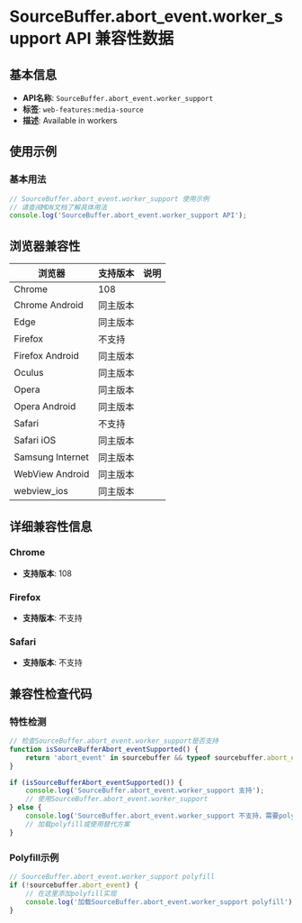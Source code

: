 # SourceBuffer.abort_event.worker_support API 兼容性数据

## 基本信息

- **API名称**: `SourceBuffer.abort_event.worker_support`
- **标签**: `web-features:media-source`
- **描述**: Available in workers

## 使用示例

### 基本用法

```javascript
// SourceBuffer.abort_event.worker_support 使用示例
// 请查阅MDN文档了解具体用法
console.log('SourceBuffer.abort_event.worker_support API');
```

## 浏览器兼容性

| 浏览器 | 支持版本 | 说明 |
|--------|----------|------|
| Chrome | 108 |  |
| Chrome Android | 同主版本 |  |
| Edge | 同主版本 |  |
| Firefox | 不支持 |  |
| Firefox Android | 同主版本 |  |
| Oculus | 同主版本 |  |
| Opera | 同主版本 |  |
| Opera Android | 同主版本 |  |
| Safari | 不支持 |  |
| Safari iOS | 同主版本 |  |
| Samsung Internet | 同主版本 |  |
| WebView Android | 同主版本 |  |
| webview_ios | 同主版本 |  |

## 详细兼容性信息

### Chrome

- **支持版本**: 108

### Firefox

- **支持版本**: 不支持

### Safari

- **支持版本**: 不支持

## 兼容性检查代码

### 特性检测

```javascript
// 检查SourceBuffer.abort_event.worker_support是否支持
function isSourceBufferAbort_eventSupported() {
    return 'abort_event' in sourcebuffer && typeof sourcebuffer.abort_event === 'function';
}

if (isSourceBufferAbort_eventSupported()) {
    console.log('SourceBuffer.abort_event.worker_support 支持');
    // 使用SourceBuffer.abort_event.worker_support
} else {
    console.log('SourceBuffer.abort_event.worker_support 不支持，需要polyfill');
    // 加载polyfill或使用替代方案
}
```

### Polyfill示例

```javascript
// SourceBuffer.abort_event.worker_support polyfill
if (!sourcebuffer.abort_event) {
    // 在这里添加polyfill实现
    console.log('加载SourceBuffer.abort_event.worker_support polyfill');
}
```

